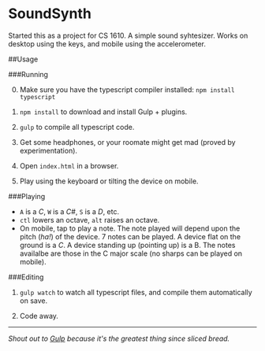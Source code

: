 SoundSynth
==========

Started this as a project for CS 1610. A simple sound syhtesizer. Works on desktop using the keys, and mobile using the accelerometer. 

##Usage

###Running

0. Make sure you have the typescript compiler installed: `npm install typescript`

1. `npm install` to download and install Gulp + plugins. 

2. `gulp` to compile all typescript code.

3. Get some headphones, or your roomate might get mad (proved by experimentation).

4. Open `index.html` in a browser. 

5. Play using the keyboard or tilting the device on mobile.

###Playing

 - `A` is a *C*, `W` is a *C#*,  `S` is a *D*, etc. 
 - `ctl` lowers an octave, `alt` raises an octave. 
 - On mobile, tap to play a note. The note played will depend upon the pitch (*ha!*) of the device. 7 notes can be played. A device flat on the ground is a *C*. A device standing up (pointing up) is a B. The notes availalbe are those in the C major scale (no sharps can be played on mobile).

###Editing

1. `gulp watch` to watch all typescript files, and compile them automatically on save.

2. Code away.

------------

*Shout out to [Gulp](http://gulpjs.com) because it's the greatest thing since sliced bread.*